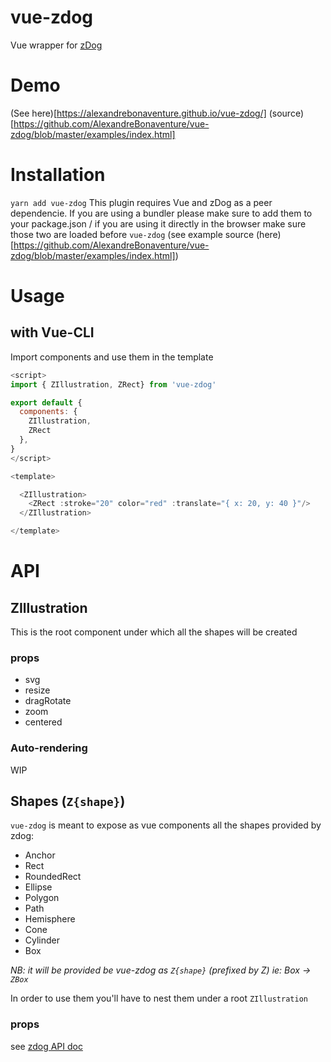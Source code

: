 # vue-zdog
Vue wrapper for [zDog](https://github.com/metafizzy/zdog)

# Demo
(See here)[https://alexandrebonaventure.github.io/vue-zdog/]
(source)[https://github.com/AlexandreBonaventure/vue-zdog/blob/master/examples/index.html]

# Installation
`yarn add vue-zdog`
This plugin requires Vue and zDog as a peer dependencie. If you are using a bundler please make sure to add them to your package.json / if you are using it directly in the browser make sure those two are loaded before `vue-zdog` (see example source (here)[https://github.com/AlexandreBonaventure/vue-zdog/blob/master/examples/index.html])

# Usage

## with Vue-CLI

Import components and use them in the template
```js
<script>
import { ZIllustration, ZRect} from 'vue-zdog'

export default {
  components: {
    ZIllustration, 
    ZRect
  },
}
</script>

<template>

  <ZIllustration>
    <ZRect :stroke="20" color="red" :translate="{ x: 20, y: 40 }"/>
  </ZIllustration>

</template>
```

# API

## ZIllustration
This is the root component under which all the shapes will be created

### props
- svg
- resize
- dragRotate
- zoom
- centered

### Auto-rendering
WIP

## Shapes (`Z{shape}`)

`vue-zdog` is meant to expose as vue components all the shapes provided by zdog:
- Anchor
- Rect
- RoundedRect
- Ellipse
- Polygon
- Path
- Hemisphere
- Cone
- Cylinder
- Box

_NB: it will be provided be vue-zdog as `Z{shape}` (prefixed by Z) ie: Box -> `ZBox`_

In order to use them you'll have to nest them under a root `ZIllustration`

### props
see [zdog API doc](https://zzz.dog/shapes)
